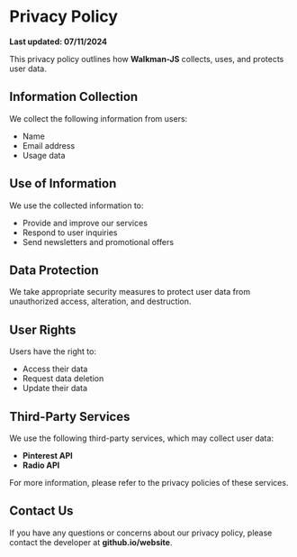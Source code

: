 # Privacy Policy

**Last updated: 07/11/2024**

This privacy policy outlines how **Walkman-JS** collects, uses, and protects user data.

## Information Collection

We collect the following information from users:
- Name
- Email address
- Usage data

## Use of Information

We use the collected information to:
- Provide and improve our services
- Respond to user inquiries
- Send newsletters and promotional offers

## Data Protection

We take appropriate security measures to protect user data from unauthorized access, alteration, and destruction.

## User Rights

Users have the right to:
- Access their data
- Request data deletion
- Update their data

## Third-Party Services

We use the following third-party services, which may collect user data:
- **Pinterest API**
- **Radio API**

For more information, please refer to the privacy policies of these services.

## Contact Us

If you have any questions or concerns about our privacy policy, please contact the developer at **github.io/website**.
